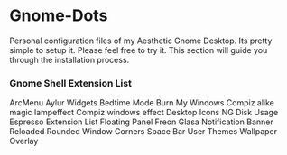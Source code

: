 # Gnome-Dots
Personal configuration files of my Aesthetic Gnome Desktop. Its pretty simple to setup it. 
Please feel free to try it. This section will guide you through the installation process.


### Gnome Shell Extension List
ArcMenu
Aylur Widgets
Bedtime Mode
Burn My Windows
Compiz alike magic lampeffect
Compiz windows effect
Desktop Icons NG
Disk Usage
Espresso
Extension List
Floating Panel
Freon
Glasa
Notification Banner Reloaded
Rounded Window Corners
Space Bar
User Themes
Wallpaper Overlay
